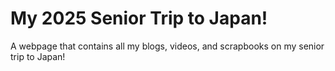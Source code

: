 # My 2025 Senior Trip to Japan!
A webpage that contains all my blogs, videos, and scrapbooks on my senior trip to Japan! 

